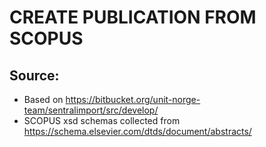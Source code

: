 # CREATE PUBLICATION FROM SCOPUS


## Source:
* Based on https://bitbucket.org/unit-norge-team/sentralimport/src/develop/
* SCOPUS xsd schemas collected from https://schema.elsevier.com/dtds/document/abstracts/